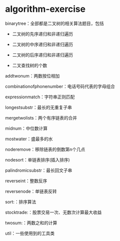 # algorithm-exercise

binarytree：全部都是二叉树的相关算法题目，包括
  * 二叉树的先序递归和非递归遍历

  * 二叉树的中序递归和非递归遍历

  * 二叉树的后序递归和非递归遍历

  * 二叉查找树的个数

addtwonum：两数按位相加

combinationofphonenumber：电话号码代表的字母组合

expressionmatch：字符串正则匹配

longestsubstr：最长的无重复子串

mergetwolists：两个有序链表的合并

midnum：中位数计算

mostwater：盛最多的水

noderemove：移除链表的倒数第n个几点

nodesort：单链表排序(插入排序)

palindromicsubstr：最长回文子串

reverseint：整数反序

reversenode：单链表反转

sort:：排序算法

stocktrade:：股票交易一次、无数次计算最大收益

twosum:：两数之和的计算

util：一些使用到的工具类